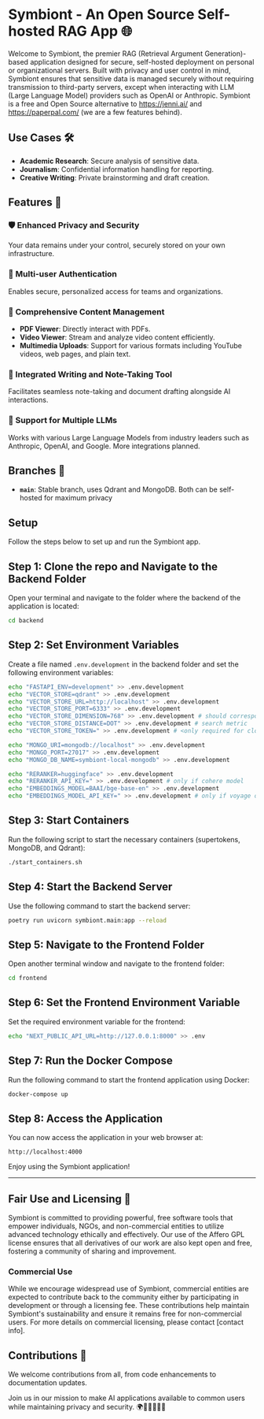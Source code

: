 # Symbiont - An Open Source Self-hosted RAG App 🌐

Welcome to Symbiont, the premier RAG (Retrieval Argument Generation)-based application designed for secure, self-hosted deployment on personal or organizational servers. Built with privacy and user control in mind, Symbiont ensures that sensitive data is managed securely without requiring transmission to third-party servers, except when interacting with LLM (Large Language Model) providers such as OpenAI or Anthropic.
Symbiont is a free and Open Source alternative to https://jenni.ai/ and https://paperpal.com/ (we are a few features behind).

## Use Cases 🛠️

- **Academic Research**: Secure analysis of sensitive data.
- **Journalism**: Confidential information handling for reporting.
- **Creative Writing**: Private brainstorming and draft creation.

## Features 🌟

### 🛡️ Enhanced Privacy and Security
Your data remains under your control, securely stored on your own infrastructure.

### 🔑 Multi-user Authentication
Enables secure, personalized access for teams and organizations.

### 📄 Comprehensive Content Management
- **PDF Viewer**: Directly interact with PDFs.
- **Video Viewer**: Stream and analyze video content efficiently.
- **Multimedia Uploads**: Support for various formats including YouTube videos, web pages, and plain text.

### 📝 Integrated Writing and Note-Taking Tool
Facilitates seamless note-taking and document drafting alongside AI interactions.

### 🤖 Support for Multiple LLMs
Works with various Large Language Models from industry leaders such as Anthropic, OpenAI, and Google. More integrations planned.

## Branches 🌿

- **`main`**: Stable branch, uses Qdrant and MongoDB. Both can be self-hosted for maximum privacy

## Setup

Follow the steps below to set up and run the Symbiont app.

## Step 1: Clone the repo and Navigate to the Backend Folder

Open your terminal and navigate to the folder where the backend of the application is located:

```bash
cd backend
```

## Step 2: Set Environment Variables

Create a file named `.env.development` in the backend folder and set the following environment variables:

```bash
echo "FASTAPI_ENV=development" >> .env.development
echo "VECTOR_STORE=qdrant" >> .env.development
echo "VECTOR_STORE_URL=http://localhost" >> .env.development
echo "VECTOR_STORE_PORT=6333" >> .env.development
echo "VECTOR_STORE_DIMENSION=768" >> .env.development # should correspond to the model's output dimension
echo "VECTOR_STORE_DISTANCE=DOT" >> .env.development # search metric
echo "VECTOR_STORE_TOKEN=" >> .env.development # <only required for cloud instance>

echo "MONGO_URI=mongodb://localhost" >> .env.development
echo "MONGO_PORT=27017" >> .env.development
echo "MONGO_DB_NAME=symbiont-local-mongodb" >> .env.development

echo "RERANKER=huggingface" >> .env.development
echo "RERANKER_API_KEY=" >> .env.development # only if cohere model
echo "EMBEDDINGS_MODEL=BAAI/bge-base-en" >> .env.development
echo "EMBEDDINGS_MODEL_API_KEY=" >> .env.development # only if voyage or openai model
```

## Step 3: Start Containers

Run the following script to start the necessary containers (supertokens, MongoDB, and Qdrant):

```bash
./start_containers.sh
```

## Step 4: Start the Backend Server

Use the following command to start the backend server:

```bash
poetry run uvicorn symbiont.main:app --reload
```

## Step 5: Navigate to the Frontend Folder

Open another terminal window and navigate to the frontend folder:

```bash
cd frontend
```

## Step 6: Set the Frontend Environment Variable

Set the required environment variable for the frontend:

```bash
echo "NEXT_PUBLIC_API_URL=http://127.0.0.1:8000" >> .env
```

## Step 7: Run the Docker Compose

Run the following command to start the frontend application using Docker:

```bash
docker-compose up
```

## Step 8: Access the Application

You can now access the application in your web browser at:

```
http://localhost:4000
```

Enjoy using the Symbiont application!

---

## Fair Use and Licensing 📜

Symbiont is committed to providing powerful, free software tools that empower individuals, NGOs, and non-commercial entities to utilize advanced technology ethically and effectively. Our use of the Affero GPL license ensures that all derivatives of our work are also kept open and free, fostering a community of sharing and improvement.

### Commercial Use
While we encourage widespread use of Symbiont, commercial entities are expected to contribute back to the community either by participating in development or through a licensing fee. These contributions help maintain Symbiont's sustainability and ensure it remains free for non-commercial users. For more details on commercial licensing, please contact [contact info].


## Contributions 🤝

We welcome contributions from all, from code enhancements to documentation updates.

Join us in our mission to make AI applications available to common users while maintaining privacy and security. 🌍🚀👩‍💻👨‍💻




